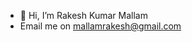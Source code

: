- 👋 Hi, I’m Rakesh Kumar Mallam
-  Email me on mallamrakesh@gmail.com


<!---
rmallam/rmallam is a ✨ special ✨ repository because its `README.md` (this file) appears on your GitHub profile.
You can click the Preview link to take a look at your changes.
--->
